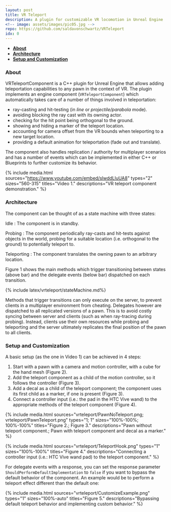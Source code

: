 ```yaml
---
layout: post
title: VR Teleport
description: A plugin for customizable VR locomotion in Unreal Engine
<!-- image: assets/images/pic05.jpg -->
repo: https://github.com/saldavonschwartz/VRTeleport
idx: 0
---
```

<!-- Links: -->

- **[About](#1)**
- **[Architecture](#2)**
- **[Setup and Customization](#3)**

### <a class="toc_item" name="1"></a>About

VRTeleportComponent is a C++ plugin for Unreal Engine that allows adding teleportation capabilities to any pawn in the context of VR. The plugin implements an engine component (`VRTeleportComponent`) which automatically takes care of a number of things involved in teleportation:

- ray-casting and hit-testing (in *line* or *projectile/parabola* mode).
- avoiding blocking the ray cast with its owning actor.
- checking for the hit point being orthogonal to the ground.
- showing and hiding a marker of the teleport location.
- accounting for camera offset from the VR bounds when teleporting to a new target location.
- providing a default animation for teleportation (fade out and translate).

The component also handles replication / authority for multiplayer scenarios and has a number of events which can be implemented in either C++ or Blueprints to further customize its behavior.

{% include media.html
  sources="https://www.youtube.com/embed/slwddLluUA8"
  types="2"
  sizes="560-315"
  titles="Video 1."
  descriptions="VR teleport component demonstration."
%}

### <a class="toc_item" name="2"></a>Architecture

The component can be thought of as a state machine with three states:

Idle
: The component is in standby.

Probing
: The component periodically ray-casts and hit-tests against objects in the world, probing for a suitable location (i.e. orthogonal to the ground) to potentially teleport to.

Teleporting
: The component translates the owning pawn to an arbitrary location.

Figure 1 shows the main methods which trigger transitioning between states (above bar) and the delegate events (below bar) dispatched on each transition.

{% include latex/vrteleport/stateMachine.md%}

Methods that trigger transitions can only execute on the server, to prevent clients in a multiplayer environment from cheating. Delegates however are dispatched to all replicated versions of a pawn. This is to avoid costly syncing between server and clients (such as when ray-tracing during probing). Instead, clients use their own resources while probing and teleporting and the server ultimately replicates the final position of the pawn to all clients.

### <a class="toc_item" name="3"></a>Setup and Customization

A basic setup (as the one in Video 1) can be achieved in 4 steps:

1. Start with a pawn with a camera and motion controller, with a cube for the hand mesh (Figure 2).
2. Add the teleport component as a child of the motion controller, so it follows the controller (Figure 3).
3. Add a decal as a child of the teleport component; the component uses its first child as a marker, if one is present (Figure 3).
4. Connect a controller input (i.e.: the pad in the HTC Vive wand) to the appropriate methods of the teleport component (Figure 4).

{% include media.html
  sources="vrteleport/PawnNoTeleport.png; vrteleport/PawnTeleport.png"
  types="1; 1"
  sizes="100%-100%; 100%-100%"
  titles="Figure 2.; Figure 3."
  descriptions="Pawn without teleport component.; Pawn with teleport component and decal as a marker."
%}

{% include media.html
  sources="vrteleport/TeleportHook.png"
  types="1"
  sizes="100%-100%"
  titles="Figure 4."
  descriptions="Connecting a controller input (i.e.: HTC Vive wand pad) to the teleport component."
%}

For delegate events with a response, you can set the response parameter `ShouldPerformDefaultImplementation` to `false` if you want to bypass the default behavior of the component. An example would be to perform a teleport effect different than the default one:

{% include media.html
  sources="vrteleport/CustomizeExample.png"
  types="1"
  sizes="100%-auto"
  titles="Figure 5."
  descriptions="Bypassing default teleport behavior and implementing custom behavior."
%}
